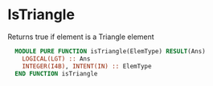 # IsTriangle

Returns true if element is a Triangle element

```fortran
  MODULE PURE FUNCTION isTriangle(ElemType) RESULT(Ans)
    LOGICAL(LGT) :: Ans
    INTEGER(I4B), INTENT(IN) :: ElemType
  END FUNCTION isTriangle
```
